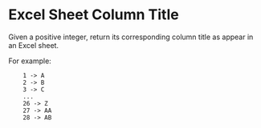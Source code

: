 # Excel Sheet Column Title

Given a positive integer, return its corresponding column title as appear in an Excel sheet.

For example:

```
    1 -> A
    2 -> B
    3 -> C
    ...
    26 -> Z
    27 -> AA
    28 -> AB 
```

